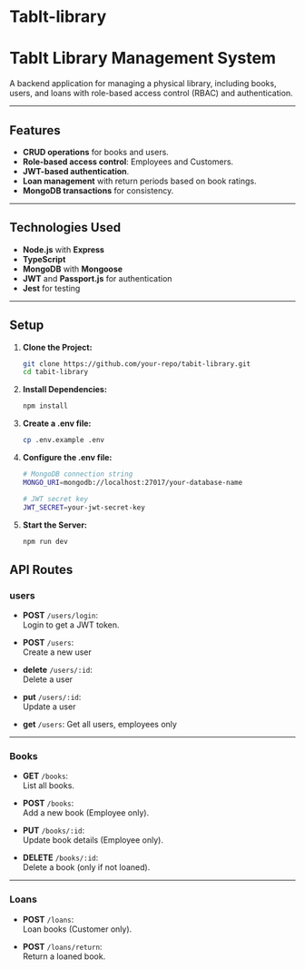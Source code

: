 # TabIt-library

# **TabIt Library Management System**

A backend application for managing a physical library, including books, users, and loans with role-based access control (RBAC) and authentication.

---

## **Features**

- **CRUD operations** for books and users.
- **Role-based access control**: Employees and Customers.
- **JWT-based authentication**.
- **Loan management** with return periods based on book ratings.
- **MongoDB transactions** for consistency.

---

## **Technologies Used**

- **Node.js** with **Express**
- **TypeScript**
- **MongoDB** with **Mongoose**
- **JWT** and **Passport.js** for authentication
- **Jest** for testing

---

## **Setup**

1. **Clone the Project:**
   ```bash
   git clone https://github.com/your-repo/tabit-library.git
   cd tabit-library
   ```
2. **Install Dependencies:**
   ```bash
   npm install
   ```
3. **Create a .env file:**
   ```bash
   cp .env.example .env
   ```
4. **Configure the .env file:**

   ```bash
   # MongoDB connection string
   MONGO_URI=mongodb://localhost:27017/your-database-name

   # JWT secret key
   JWT_SECRET=your-jwt-secret-key
   ```

5. **Start the Server:**
   ```bash
   npm run dev
   ```

## **API Routes**

### **users**

- **POST** `/users/login`:  
  Login to get a JWT token.

- **POST** `/users`:  
  Create a new user

- **delete** `/users/:id`:  
  Delete a user
- **put** `/users/:id`:  
  Update a user
- **get** `/users`:
  Get all users, employees only

---

### **Books**

- **GET** `/books`:  
  List all books.

- **POST** `/books`:  
  Add a new book (Employee only).

- **PUT** `/books/:id`:  
  Update book details (Employee only).

- **DELETE** `/books/:id`:  
  Delete a book (only if not loaned).

---

### **Loans**

- **POST** `/loans`:  
  Loan books (Customer only).

- **POST** `/loans/return`:  
  Return a loaned book.
